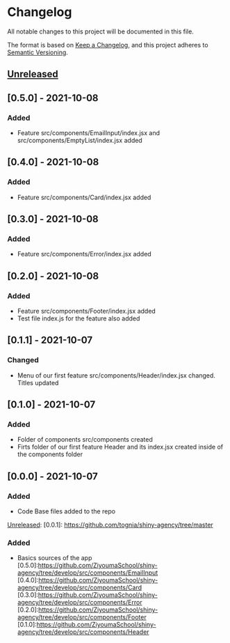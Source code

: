 
# Changelog
All notable changes to this project will be documented in this file.

The format is based on [Keep a Changelog](https://keepachangelog.com/en/1.0.0/),
and this project adheres to [Semantic Versioning](https://semver.org/spec/v2.0.0.html).

## [Unreleased]

[Unreleased]: https://github.com/tognia/shiny-agency/tree/master

## [0.5.0] - 2021-10-08
### Added
- Feature src/components/EmailInput/index.jsx and src/components/EmptyList/index.jsx  added

## [0.4.0] - 2021-10-08
### Added
- Feature src/components/Card/index.jsx added

## [0.3.0] - 2021-10-08
### Added
- Feature src/components/Error/index.jsx added

## [0.2.0] - 2021-10-08
### Added
- Feature src/components/Footer/index.jsx added
- Test file index.js for the feature also added

## [0.1.1] - 2021-10-07
### Changed
- Menu of our first feature src/components/Header/index.jsx changed. Titles updated


## [0.1.0] - 2021-10-07
### Added
- Folder of components src/components created
- Firts folder of our first feature Header and its index.jsx created inside of the components folder

## [0.0.0] - 2021-10-07
### Added
- Code Base files added to the repo


[Unreleased]: 
[0.0.1]: https://github.com/tognia/shiny-agency/tree/master
### Added
- Basics sources of the app
[0.5.0]:https://github.com/ZiyoumaSchool/shiny-agency/tree/develop/src/components/EmailInput
[0.4.0]:https://github.com/ZiyoumaSchool/shiny-agency/tree/develop/src/components/Card
[0.3.0]:https://github.com/ZiyoumaSchool/shiny-agency/tree/develop/src/components/Error
[0.2.0]:https://github.com/ZiyoumaSchool/shiny-agency/tree/develop/src/components/Footer
[0.1.0]:https://github.com/ZiyoumaSchool/shiny-agency/tree/develop/src/components/Header
